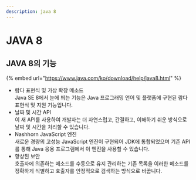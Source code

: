 ```yaml
---
description: java 8
---
```


# JAVA 8

## JAVA 8의 기능

{% embed url="https://www.java.com/ko/download/help/java8.html" %}

* 람다 표현식 및 가상 확장 메소드\
  Java SE 8에서 눈에 띄는 기능은 Java 프로그래밍 언어 및 플랫폼에 구현된 람다 표현식 및 지원 기능입니다.
* 날짜 및 시간 API\
  이 새 API를 사용하여 개발자는 더 자연스럽고, 간결하고, 이해하기 쉬운 방식으로 날짜 및 시간을 처리할 수 있습니다.
* Nashhorn JavaScript 엔진\
  새로운 경량의 고성능 JavaScript 엔진이 구현되어 JDK에 통합되었으며 기존 API를 통해 Java 응용 프로그램에서 이 엔진을 사용할 수 있습니다.
* 향상된 보안\
  호출자에 의존하는 메소드를 수동으로 유지 관리하는 기존 목록을 이러한 메소드를 정확하게 식별하고 호출자를 안정적으로 검색하는 방식으로 바꿉니다.





